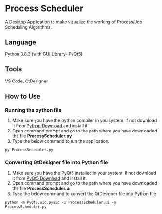 # Process Scheduler

A Desktop Application to make vizualize the working of Process/Job Scheduling Algorithms.

## Language

Python 3.8.3 (with GUI Library- PyQt5)

## Tools

VS Code, QtDesigner

## How to Use

### Running the python file

1. Make sure you have the python compiler in you system. If not download it from [Python Download](https://www.python.org/downloads/) and install it.
2. Open command prompt and go to the path where you have downloaded the file **ProcessScheduler.py**
3. Type the below command to run the application.
```
py ProcessScheduler.py
```

### Converting QtDesigner file into Python file

1. Make sure you have the PyQt5 installed in your system. If not download it from [PyQt5 Download](https://pypi.org/project/PyQt5/) and install it.
2. Open command prompt and go to the path where you have downloaded the file **ProcessScheduler.ui**
3. Type the below command to convert the QtDesigner file into Python file
```
python -m PyQt5.uic.pyuic -x ProcessScheduler.ui -o ProcessScheduler.py
```
